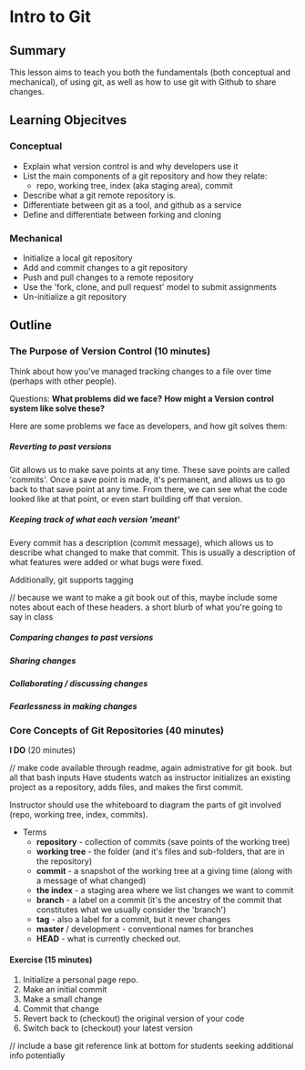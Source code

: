# Intro to Git

## Summary

This lesson aims to teach you both the fundamentals (both conceptual and
mechanical), of using git, as well as how to use git with Github to share
changes.

## Learning Objecitves

### Conceptual

- Explain what version control is and why developers use it
- List the main components of a git repository and how they relate:
  - repo, working tree, index (aka staging area),  commit
- Describe what a git remote repository is.
- Differentiate between git as a tool, and github as a service
- Define and differentiate between forking and cloning

### Mechanical
- Initialize a local git repository
- Add and commit changes to a git repository
- Push and pull changes to a remote repository
- Use the 'fork, clone, and pull request' model to submit assignments
- Un-initialize a git repository

## Outline

### The Purpose of Version Control (10 minutes)

Think about how you've managed tracking changes to a file over time (perhaps
with other people).

Questions:
**What problems did we face?**
**How might a Version control system like solve these?**

Here are some problems we face as developers, and how git solves them:

##### Reverting to past versions

Git allows us to make save points at any time. These save points are called
'commits'. Once a save point is made, it's permanent, and allows us to go back
to that save point at any time. From there, we can see what the code looked like
at that point, or even start building off that version.

##### Keeping track of what each version 'meant'

Every commit has a description (commit message), which allows us to describe
what changed to make that commit. This is usually a description of what features
were added or what bugs were fixed.

Additionally, git supports tagging

// because we want to make a git book out of this, maybe include some notes about each of these headers. a short blurb of what you're going to say in class
##### Comparing changes to past versions
##### Sharing changes
##### Collaborating / discussing changes
##### Fearlessness in making changes

### Core Concepts of Git Repositories (40 minutes)

**I DO** (20 minutes)

// make code available through readme, again admistrative for git book. but all that bash inputs
Have students watch as instructor initializes an existing project as a
repository, adds files, and makes the first commit.

Instructor should use the whiteboard to diagram the parts of git involved (repo,
working tree, index, commits).

* Terms
  * **repository** - collection of commits (save points of the working tree)
  * **working tree** - the folder (and it's files and sub-folders, that are in the repository)
  * **commit** - a snapshot of the working tree at a giving time (along with a message of what changed)
  * **the index** - a staging area where we list changes we want to commit
  * **branch** - a label on a commit (it's the ancestry of the commit that constitutes what we usually consider the 'branch')
  * **tag** - also a label for a commit, but it never changes
  * **master** / development - conventional names for branches
  * **HEAD** - what is currently checked out.

#### Exercise (15 minutes)

1. Initialize a personal page repo.
2. Make an initial commit
3. Make a small change
4. Commit that change
5. Revert back to (checkout) the original version of your code
6. Switch back to (checkout) your latest version

// include a base git reference link at bottom for students seeking additional info potentially
